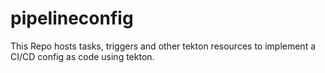 # pipelineconfig

This Repo hosts tasks, triggers and other tekton resources to implement a CI/CD config as code using tekton.
